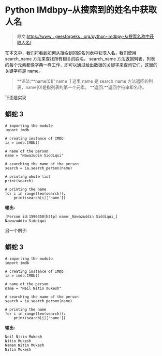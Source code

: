 # Python IMdbpy–从搜索到的姓名中获取人名

> 原文:[https://www . geesforgeks . org/python-imdbpy-从搜索名称中获取人名/](https://www.geeksforgeeks.org/python-imdbpy-getting-person-name-from-searched-name/)

在本文中，我们将看到如何从搜索到的姓名列表中获取人名，我们使用 search_name 方法来查找所有相关的姓名。
search_name 方法返回列表，列表的每个元素都像字典一样工作，即可以通过给出数据的关键字来查询它们，这里的关键字将是 name。

> **语法:**name[0][' name ']
> 这里 name 是 search_name 方法返回的列表，name[0]是指列表的第一个元素。
> **返回:**返回字符串即名称。

下面是实现

## 蟒蛇 3

```
# importing the module
import imdb

# creating instance of IMDb
ia = imdb.IMDb()

# name of the person
name = "Nawazudin Siddiqui"

# searching the name of the person
search = ia.search_person(name)

# printing whole list
print(search)

# printing the name
for i in range(len(search)):
    print(search[i]['name'])
```

**输出:**

```
[Person id:1596350[http] name:_Nawazuddin Siddiqui_]
Nawazuddin Siddiqui
```

另一个例子:

## 蟒蛇 3

```
# importing the module
import imdb

# creating instance of IMDb
ia = imdb.IMDb()

# name of the person
name = "Neil Nitin mukesh"

# searching the name of the person
search = ia.search_person(name)

# printing the name
for i in range(len(search)):
    print(search[i]['name'])
```

**输出:**

```
Neil Nitin Mukesh
Nitin Mukesh
Naman Nitin Mukesh
Nitin Mukesh
```